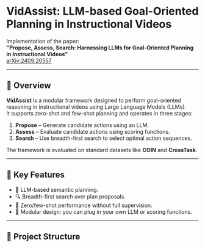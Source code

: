 # VidAssist: LLM-based Goal-Oriented Planning in Instructional Videos

Implementation of the paper:  
**"Propose, Assess, Search: Harnessing LLMs for Goal-Oriented Planning in Instructional Videos"**  
[arXiv:2409.20557](https://arxiv.org/abs/2409.20557)

---

## 📌 Overview

**VidAssist** is a modular framework designed to perform goal-oriented reasoning in instructional videos using Large Language Models (LLMs).  
It supports zero-shot and few-shot planning and operates in three stages:

1. **Propose** – Generate candidate actions using an LLM.
2. **Assess** – Evaluate candidate actions using scoring functions.
3. **Search** – Use breadth-first search to select optimal action sequences.

The framework is evaluated on standard datasets like **COIN** and **CrossTask**.

---

## 🧠 Key Features

- 🤖 LLM-based semantic planning.
- 🔍 Breadth-first search over plan proposals.
- 🧪 Zero/few-shot performance without full supervision.
- 🧩 Modular design: you can plug in your own LLM or scoring functions.

---

## 📂 Project Structure
